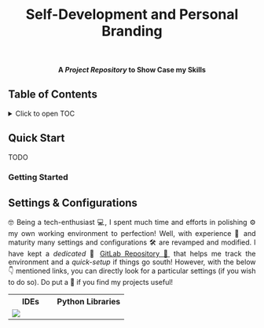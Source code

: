 <h1 align = "center">
  Self-Development and Personal Branding<br>
  <a href = "https://www.linkedin.com/in/dpramanik/"><img height="16" width="16" src="https://unpkg.com/simple-icons@v3/icons/linkedin.svg"/></a>
  <a href = "https://github.com/ZenithClown"><img height="16" width="16" src="https://unpkg.com/simple-icons@v3/icons/github.svg"/></a>
  <a href = "https://gitlab.com/ZenithClown/"><img height="16" width="16" src="https://unpkg.com/simple-icons@v3/icons/gitlab.svg"/></a>
  <a href = "https://www.researchgate.net/profile/Debmalya_Pramanik2"><img height="16" width="16" src="https://unpkg.com/simple-icons@v3/icons/researchgate.svg"/></a>
  <a href = "https://www.kaggle.com/dPramanik/"><img height="16" width="16" src="https://unpkg.com/simple-icons@v3/icons/kaggle.svg"/></a>
  <a href = "https://app.pluralsight.com/profile/Debmalya-Pramanik/"><img height="16" width="16" src="https://unpkg.com/simple-icons@v3/icons/pluralsight.svg"/></a>
  <a href = "https://stackoverflow.com/users/6623589/"><img height="16" width="16" src="https://unpkg.com/simple-icons@v3/icons/stackoverflow.svg"/></a>
  <a href = "https://www.hackerrank.com/dPramanik"><img height="16" width="16" src="https://unpkg.com/simple-icons@v3/icons/hackerrank.svg"/></a>
</h1>

<p align = "center"><b>A <i>Project Repository</i> to Show Case my Skills</b></p>

## Table of Contents

<details>
<summary>Click to open TOC</summary>
<!-- MarkdownTOC autolink="true" levels="1,2,3" bracket="round" style="unordered" indent="  " autoanchor="false" markdown_preview="github" -->

- [Quick Start](#quick-start)
  - [Getting Started](#getting-started)
- [Settings & Configurations](#settings-and-configurations)

<!-- /MarkdownTOC -->
</details>

## Quick Start

TODO

### Getting Started

## Settings & Configurations

<p align = "justify">🤓 Being a tech-enthusiast 💻, I spent much time and efforts in polishing ⚙️ my own working environment to perfection! Well, with experience 🧑 and maturity many settings and configurations 🛠️ are revamped and modified. I have kept a <i>dedicated</i> 🧲 <a href = "https://gitlab.com/ZenithClown/computer-configurations-and-setups">GitLab Repository 🔗</a> that helps me track the environment and a <i>quick-setup</i> if things go south! However, with the below 👇 mentioned links, you can directly look for a particular settings (if you wish to do so). Do put a 🌟 if you find my projects useful!</p>

<table align = "center">
  <tr>
    <th><img src="https://github.com/FortAwesome/Font-Awesome/blob/6.x/svgs/solid/code.svg" height="16px"/> IDEs</th>
    <th><img src="https://github.com/FortAwesome/Font-Awesome/blob/6.x/svgs/brands/python.svg" height="16px"/> Python Libraries</th>
  </tr>
  <!-- Table Description -->
  <tr>
    <td>
      <a href = "https://gitlab.com/ZenithClown/computer-configurations-and-setups/-/tree/master/template/snippets/vscode"><img src="https://img.shields.io/static/v1?label=(snippets)&message=VS Code&color=007ACC&style=flat&logo=visualstudiocode"/><img src="https://github.com/FortAwesome/Font-Awesome/blob/6.x/svgs/solid/arrow-up-right-from-square.svg" height="16px"/></a>
    </td>
  </tr>
</table>
